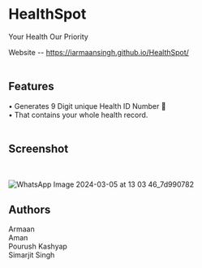 # HealthSpot 
 Your Health Our Priority 
 <br>

Website -- https://iarmaansingh.github.io/HealthSpot/
<br>
<br>

## Features
• Generates 9 Digit unique Health ID Number 🪪 <br>
• That contains your whole health record.
<br>
<br>

## Screenshot
<br>

![WhatsApp Image 2024-03-05 at 13 03 46_7d990782](https://github.com/iarmaansingh/HealthSpot/assets/141659365/696f9577-381c-47c2-ac5d-98468f4f8327)


## Authors 
Armaan <br>
Aman  <br>
Pourush Kashyap <br>
 Simarjit Singh <br>
